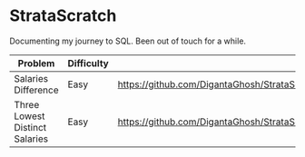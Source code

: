 # StrataScratch

Documenting my journey to SQL. Been out of touch for a while.

| Problem | Difficulty | Solution|
|---------|------------|---------|
|Salaries Difference| Easy | https://github.com/DigantaGhosh/StrataScratch/blob/main/Salaries_Differences.sql|
|Three Lowest Distinct Salaries|Easy|https://github.com/DigantaGhosh/StrataScratch/blob/main/Three%20Lowest%20Distinct%20Salaries.sql|
